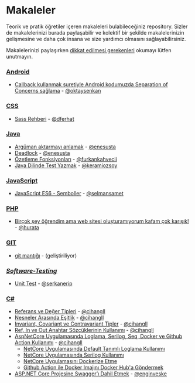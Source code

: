 # Makaleler

Teorik ve pratik öğretiler içeren makaleleri bulabileceğiniz repository. Sizler de makalelerinizi burada paylaşabilir ve kolektif bir şekilde makalelerinizin gelişmesine ve daha çok insana ve size yardımcı olmasını sağlayabilirsiniz.

Makalelerinizi paylaşırken [dikkat edilmesi gerekenleri](dikkat-edilmesi-gerekenler.md) okumayı lütfen unutmayın.

### [**Android**](android)

- [Callback kullanmak suretiyle Android kodumuzda Separation of Concerns sağlama](android/android-callback-ile-separation-of-concerns/android-callback-ile-separation-of-concerns.md) - [@oktaysenkan](https://github.com/oktaysenkan)

### [**CSS**](css)

- [Sass Rehberi](css/sass/sass-rehberi.md) - [@dferhat](https://github.com/dferhat)

### [**Java**](java)

- [Argüman aktarmayı anlamak](java/arguman-aktarmayi-anlamak/arguman-aktarmayi-anlamak.md) - [@enesusta](https://github.com/enesusta)
- [Deadlock](java/deadlock/deadlock.md) - [@enesusta](https://github.com/enesusta)
- [Özetleme Fonksiyonları](java/ozetleme-fonksiyonlari/ozetleme-fonksiyonlari.md) - [@furkankahvecii](https://github.com/furkankahvecii)
- [Java Dilinde Test Yazmak](java/java-dilinde-test-yazmak/java-dilinde-test-yazmak.md) - [@keramiozsoy](https://github.com/keramiozsoy)

### [**JavaScript**](javascript)

- [JavaScript ES6 - Semboller](javascript/es6-semboller/es6-semboller.md) - [@selmansamet](https://github.com/selmansamet)

### [**PHP**](php)

- [Birçok şey öğrendim ama web sitesi oluşturamıyorum kafam çok karışık!](php/bilgim-var-proje-olustururken-kafam-karisiyor/bilgim-var-proje-olustururken-kafam-karisiyor.md) - [@hurata](https://github.com/hurata)

### [**GIT**](git)

- [git mantığı](git/git-mantigi/git-mantigi.md) - (geliştiriliyor)

### [**_Software-Testing_**](software-testing)

- [Unit Test](software-testing/unit-test/unit-test.md) - [@serkanerip](https://github.com/serkanerip)

### [**C#**](C#)

- [Referans ve Değer Tipleri](csharp/value-type-and-reference-type/value-type-and-reference-type.md) - [@cihangll](https://github.com/cihangll)
- [Nesneler Arasında Eşitlik](csharp/nesneler-arasinda-esitlik/nesneler-arasinda-esitlik.md) - [@cihangll](https://github.com/cihangll)
- [Invariant, Covariant ve Contravariant Tipler](csharp/covariant-contravariant/covariant-contravariant.md) - [@cihangll](https://github.com/cihangll)
- [Ref, In ve Out Anahtar Sözcüklerinin Kullanımı](csharp/ref-in-out-kullanimi/ref-in-out-kullanimi.md) - [@cihangll](https://github.com/cihangll)
- [AspNetCore Uygulamasında Loglama, Serilog, Seq, Docker ve Github Action Kullanımı](csharp/serilog-seq-docker-githubaction/serilog-seq-docker-githubaction.md) - [@cihangll](https://github.com/cihangll)
  - [NetCore Uygulamasında Default Tanımlı Loglama Kullanımı](csharp/serilog-seq-docker-githubaction/serilog-seq-docker-githubaction.md#default-tanımlı-loglama)
  - [NetCore Uygulamasında Serilog Kullanımı](csharp/serilog-seq-docker-githubaction/serilog-seq-docker-githubaction.md#serilog)
  - [NetCore Uygulamasını Dockerize Etme](csharp/serilog-seq-docker-githubaction/serilog-seq-docker-githubaction.md#demo-uygulamasını-dockerize-etme)
  - [Github Action ile Docker Imajını Docker Hub'a Göndermek](csharp/serilog-seq-docker-githubaction/serilog-seq-docker-githubaction.md#github-action-ile-uygulama-imajını-docker-huba-göndermek)
- [ASP.NET Core Projesine Swagger’ı Dahil Etmek](https://github.com/gelis-tr-io/makaleler/blob/master/csharp/asp.net-core-swagger/asp.net-core-swagger.md) - [@enginveske](https://medium.com/@enginveske)
